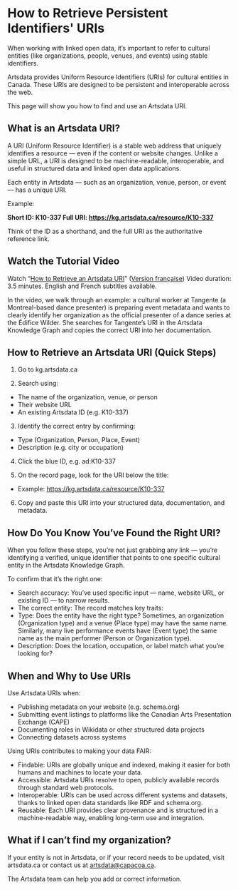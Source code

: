 # How to Retrieve Persistent Identifiers' URIs

When working with linked open data, it’s important to refer to cultural entities (like organizations, people, venues, and events) using stable identifiers.

Artsdata provides Uniform Resource Identifiers (URIs) for cultural entities in Canada. These URIs are designed to be persistent and interoperable across the web.

This page will show you how to find and use an Artsdata URI.

## What is an Artsdata URI?

A URI (Uniform Resource Identifier) is a stable web address that uniquely identifies a resource — even if the content or website changes. Unlike a simple URL, a URI is designed to be machine-readable, interoperable, and useful in structured data and linked open data applications.

Each entity in Artsdata — such as an organization, venue, person, or event — has a unique URI.

Example:

**Short ID: K10-337
Full URI: https://kg.artsdata.ca/resource/K10-337**

Think of the ID as a shorthand, and the full URI as the authoritative reference link.

## Watch the Tutorial Video

Watch “[How to Retrieve an Artsdata URI](https://youtu.be/HRv1GCegFws)” ([Version française](https://youtu.be/sICvNpBHroE)) 
Video duration: 3.5 minutes. English and French subtitles available.

In the video, we walk through an example: a cultural worker at Tangente (a Montreal-based dance presenter) is preparing event metadata and wants to clearly identify her organization as the official presenter of a dance series at the Édifice Wilder. She searches for Tangente’s URI in the Artsdata Knowledge Graph and copies the correct URI into her documentation.

## How to Retrieve an Artsdata URI (Quick Steps)

1) Go to kg.artsdata.ca

2) Search using:
* The name of the organization, venue, or person
* Their website URL
* An existing Artsdata ID (e.g. K10-337)

3) Identify the correct entry by confirming:
* Type (Organization, Person, Place, Event)
* Description (e.g. city or occupation)

4) Click the blue ID, e.g. ad:K10-337

5) On the record page, look for the URI below the title:
* Example: https://kg.artsdata.ca/resource/K10-337

6) Copy and paste this URI into your structured data, documentation, and metadata.

## How Do You Know You’ve Found the Right URI?

When you follow these steps, you’re not just grabbing any link — you’re identifying a verified, unique identifier that points to one specific cultural entity in the Artsdata Knowledge Graph.

To confirm that it’s the right one:
* Search accuracy: You’ve used specific input — name, website URL, or existing ID — to narrow results.
* The correct entity: The record matches key traits:
* Type: Does the entity have the right type? Sometimes, an organization (Organization type) and a venue (Place type) may have the same name. Similarly, many live performance events have (Event type) the same name as the main performer (Person or Organization type). 
* Description: Does the location, occupation, or label match what you’re looking for?

## When and Why to Use URIs

Use Artsdata URIs when:
* Publishing metadata on your website (e.g. schema.org)
* Submitting event listings to platforms like the Canadian Arts Presentation Exchange (CAPE)
* Documenting roles in Wikidata or other structured data projects
* Connecting datasets across systems

Using URIs contributes to making your data FAIR:
* Findable: URIs are globally unique and indexed, making it easier for both humans and machines to locate your data.
* Accessible: Artsdata URIs resolve to open, publicly available records through standard web protocols.
* Interoperable: URIs can be used across different systems and datasets, thanks to linked open data standards like RDF and schema.org.
* Reusable: Each URI provides clear provenance and is structured in a machine-readable way, enabling long-term use and integration.

## What if I can’t find my organization?

If your entity is not in Artsdata, or if your record needs to be updated, visit artsdata.ca or contact us at artsdata@capacoa.ca. 

The Artsdata team can help you add or correct information.
